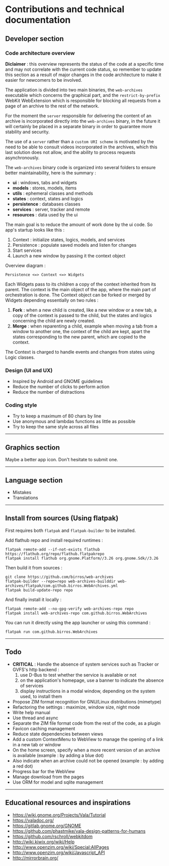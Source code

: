# Contributions and technical documentation

## Developer section

### Code architecture overview

__Diclaimer__ : this overview represents the status of the code at a specific
time and may not correlate with the current code status, so remember to update
this section as a result of major changes in the code architecture to make it
easier for newcomers to be involved.

The application is divided into two main binaries, the `web-archives` executable
which concerns the graphical part, and the `restrict-by-prefix` WebKit
WebExtension which is responsible for blocking all requests from a page of an
archive to the rest of the network.

For the moment the `server` responsible for delivering the content of an archive
is incorporated directly into the `web-archives` binary, in the future it will
certainly be placed in a separate binary in order to guarantee more stability
and security.

The use of a `server` rather than a `custom URI scheme` is motivated by the need
to be able to consult videos incorporated in the archives, which this last
solution does not allow, and the ability to process requests asynchronously.

The `web-archives` binary code is organized into several folders to ensure
better maintainability, here is the summary :
- __ui__ : windows, tabs and widgets
- __models__ : stores, models, items
- __utils__ : ephemeral classes and methods
- __states__ : context, states and logics
- __persistence__ : databases classes
- __services__ : server, tracker and remote
- __resources__ : data used by the ui

The main goal is to reduce the amount of work done by the ui code. So app's
startup looks like this :
1. Context : initialize states, logics, models, and services
2. Persistence : populate saved models and listen for changes
3. Start services
4. Launch a new window by passing it the context object

Overview diagram :

    Persistence <=> Context <=> Widgets


Each Widgets pass to its children a copy of the context inherited from its
parent. The context is the main object of the app, where the main part of
orchestration is done. The Context object can be forked or merged by Widgets
depending essentially on two rules :
1. __Fork__ : when a new child is created, like a new window or a new tab, a
copy of the context is passed to the child, but the states and logics concerning
the child are newly created.
2. __Merge__ : when reparenting a child, example when moving a tab from a window
to another one, the context of the child are kept, apart the states
corresponding to the new parent, which are copied to the context.

The Context is charged to handle events and changes from states using Logic
classes.

### Design (UI and UX)

- Inspired by Android and GNOME guidelines
- Reduce the number of clicks to perform action
- Reduce the number of distractions

### Coding style

- Try to keep a maximum of 80 chars by line
- Use anonymous and lambdas functions as little as possible
- Try to keep the same style across all files

---

## Graphics section

Maybe a better app icon. Don't hesitate to submit one.

---

## Language section

- Mistakes
- Translations

---

## Install from sources (Using flatpak)

First requires both `flatpak` and `flatpak-builder` to be installed.

Add flathub repo and install required runtimes :

    flatpak remote-add --if-not-exists flathub https://flathub.org/repo/flathub.flatpakrepo
    flatpak install flathub org.gnome.Platform//3.26 org.gnome.Sdk//3.26

Then build it from sources :

    git clone https://github.com/birros/web-archives
    flatpak-builder --repo=repo web-archives-builddir web-archives/flatpak/com.github.birros.WebArchives.yml
    flatpak build-update-repo repo

And finally install it locally :

    flatpak remote-add --no-gpg-verify web-archives-repo repo
    flatpak install web-archives-repo com.github.birros.WebArchives

You can run it directly using the app launcher or using this command :

    flatpak run com.github.birros.WebArchives

---

## Todo

- __CRITICAL__ : Handle the absence of system services such as Tracker or GVFS's
http backend :
  1. use D-Bus to test whether the service is available or not
  2. on the application's homepage, use a banner to indicate the absence of
  services
  3. display instructions in a modal window, depending on the system used, to
  install them
- Propose ZIM format recognition for GNU/Linux distributions (mimetype)
- Refactoring the settings : maximize, window size, night mode
- Write help manual
- Use thread and async
- Separate the ZIM file format code from the rest of the code, as a plugin
- Favicon caching management
- Reduce state dependencies between views
- Add a custom ContextMenu to WebView to manage the opening of a link in a new
tab or window
- On the home screen, specify when a more recent version of an archive is
available (example : by adding a blue dot)
- Also indicate when an archive could not be opened (example : by adding a red
dot)
- Progress bar for the WebView
- Manage download from the pages
- Use ORM for model and sqlite management

---

## Educational resources and inspirations

- https://wiki.gnome.org/Projects/Vala/Tutorial
- https://valadoc.org/
- https://gitlab.gnome.org/GNOME
- https://github.com/phastmike/vala-design-patterns-for-humans
- https://github.com/rschroll/webkitdom
- http://wiki.kiwix.org/wiki/Help
- http://www.openzim.org/wiki/Special:AllPages
- http://www.openzim.org/wiki/Javascript_API
- http://mirrorbrain.org/

